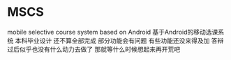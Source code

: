 # MSCS
mobile selective course system based on Android 基于Android的移动选课系统
本科毕业设计 还不算全部完成 部分功能会有问题 有些功能还没来得及加
答辩过后似乎也没有什么动力去做了 那就等什么时候想起来再开荒吧
